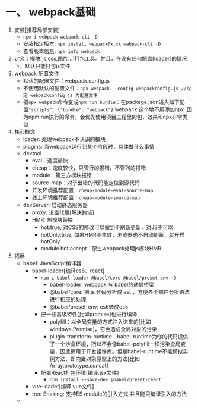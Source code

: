 # 一、 webpack基础
1. 安装[推荐局部安装]
    - `npm i webpack webpack-cli -D`
    - 安装指定版本: `npm install webpack@x.xx webpack-cli -D`
    - 查看版本信息:  `npm info webpack`
2. 定义：模块[js,css,图片...]打包工具。并且，在没有任何配置[loader]的情况下，默认只能打包js文件
3. webpack 配置文件
    - 默认的配置文件：webpack.config.js
    - 不使用默认的配置文件：`npx webpack --config webpackconfig.js //指定 webpackconfig.js 为配置文件` 
    - 把`npx webpack`命令变成`npm run bundle`：在package.json进入如下配置`"scripts": {"bundle": "webpack"}` webpack 这个地不用添加npx ,因为npm run执行的命令，会优先使用项目工程里的包，效果和npx非常类似
4. 核心概念
    - loader: 处理webpack不认识的模块
    - plugins: 当webpack运行到某个阶段时，具体做什么事情
    - devtool 
        - eval：速度最快
        - cheap：速度较快，只管行的报错，不管列的报错         
        - module：第三方模块报错
        - source-map：对于出错的代码能定位到源代码
        - 开发环境推荐配置：`cheap-module-eval-source-map` 
        - 线上环境推荐配置：`cheap-module-source-map` 
    - devServer: 启动静态服务器
        - proxy: 设置代理[解决跨域]
        - HMR: 热模块替换
            - hot:true, 对CSS的修改可以做到不刷新更新，对JS不可以
            - hotOnly:true, 如果HMR不生效，浏览器也不自动刷新，就开启hotOnly
            - module.hot.accept：原生webpack处理js模块HMR
5. 拓展
    - babel: JavaScript编译器
        - babel-loader[编译es6、react]
            - `npm i babel-loader @babel/core @babel/preset-env -D`
                - babel-loader: webpack 与 babel的通信桥梁
                - @babel/core: 把 js 代码分析成 ast ，方便各个插件分析语法进行相应的处理
                - @babel/preset-env: es6转成es5
            -  把一些高级特性[比如promise]也进行编译
                - polyfill：以全局变量的方式注入进来的[比如windows.Promise]，它会造成全局对象的污染
                - plugin-transform-runtime：babel-runtime为你的代码提供了一个沙盒环境，所以不会像babel-polyfill一样污染全局变量，因此适用于开发组件库。但是babel-runtime不能模拟实例方法，即内置对象原型上的方法[比如Array.prototype.concat]
            - 配置React打包环境[编译.jsx文件]
                - `npm install --save-dev @babel/preset-react`
        - vue-loader[编译.vue文件]
        - tree Shaking: 支持ES module的引入方式,并且能只编译引入的方法
    - 


  